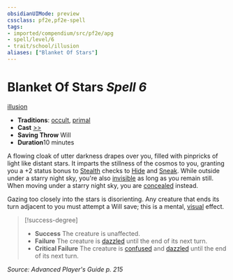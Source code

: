 ```yaml
---
obsidianUIMode: preview
cssclass: pf2e,pf2e-spell
tags:
- imported/compendium/src/pf2e/apg
- spell/level/6
- trait/school/illusion
aliases: ["Blanket Of Stars"]
---
```

# Blanket Of Stars *Spell 6*   
[illusion](illusion.md)  

- **Traditions**: [occult](occult.md), [primal](primal.md)
- **Cast** [>>](chapter-9-playing-the-game.md#Actions "Two-Action") 
- **Saving Throw** Will
- **Duration**10 minutes

A flowing cloak of utter darkness drapes over you, filled with pinpricks of light like distant stars. It imparts the stillness of the cosmos to you, granting you a +2 status bonus to [Stealth](../skills.md#Stealth) checks to [Hide](rules/actions/hide.md) and [Sneak](sneak.md). While outside under a starry night sky, you're also [invisible](conditions.md#Invisible) as long as you remain still. When moving under a starry night sky, you are [concealed](conditions.md#Concealed) instead.

Gazing too closely into the stars is disorienting. Any creature that ends its turn adjacent to you must attempt a Will save; this is a mental, [visual](visual.md) effect.

> [!success-degree] 
> - **Success** The creature is unaffected.
> - **Failure** The creature is [dazzled](conditions.md#Dazzled) until the end of its next turn.
> - **Critical Failure** The creature is [confused](conditions.md#Confused) and [dazzled](conditions.md#Dazzled) until the end of its next turn.

*Source: Advanced Player's Guide p. 215*